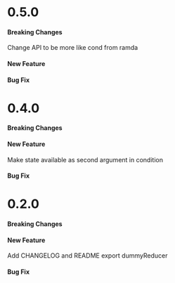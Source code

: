 # 0.5.0

#### Breaking Changes
Change API to be more like cond from ramda
#### New Feature
#### Bug Fix

# 0.4.0

#### Breaking Changes
#### New Feature
Make state available as second argument in condition
#### Bug Fix

# 0.2.0

#### Breaking Changes
#### New Feature
Add CHANGELOG and README
export dummyReducer
#### Bug Fix
